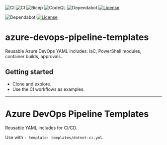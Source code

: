 ﻿![CI](https://github.com/berkeleyo/azure-devops-pipeline-templates/actions/workflows/powershell-ci.yml/badge.svg)
![CI](https://github.com/berkeleyo/azure-devops-pipeline-templates/actions/workflows/python-ci.yml/badge.svg)
![Bicep](https://github.com/berkeleyo/azure-devops-pipeline-templates/actions/workflows/bicep-validate.yml/badge.svg)
![CodeQL](https://github.com/berkeleyo/azure-devops-pipeline-templates/actions/workflows/codeql.yml/badge.svg)
![Dependabot](https://img.shields.io/badge/Dependabot-enabled-brightgreen)
[![License](https://img.shields.io/badge/license-MIT-blue.svg)](LICENSE)

![Dependabot](https://img.shields.io/badge/Dependabot-enabled-brightgreen)
[![License](https://img.shields.io/badge/license-MIT-blue.svg)](LICENSE)

# azure-devops-pipeline-templates

Reusable Azure DevOps YAML includes: IaC, PowerShell modules, container builds, approvals.

## Getting started
- Clone and explore.
- Use the CI workflows as examples.


---

# Azure DevOps Pipeline Templates

Reusable YAML includes for CI/CD.

Use with `- template: templates/dotnet-ci.yml`.


